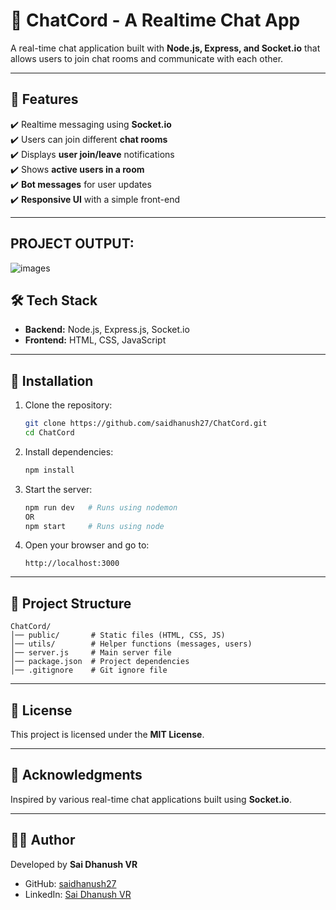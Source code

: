 # 📌 ChatCord - A Realtime Chat App
A real-time chat application built with **Node.js, Express, and Socket.io** that allows users to join chat rooms and communicate with each other.

---

## 🚀 Features
✔️ Realtime messaging using **Socket.io**  
✔️ Users can join different **chat rooms**  
✔️ Displays **user join/leave** notifications  
✔️ Shows **active users in a room**  
✔️ **Bot messages** for user updates  
✔️ **Responsive UI** with a simple front-end  

---
## PROJECT OUTPUT:
![images]()

## 🛠️ Tech Stack
- **Backend:** Node.js, Express.js, Socket.io  
- **Frontend:** HTML, CSS, JavaScript  

---

## 🔧 Installation
1. Clone the repository:
   ```sh
   git clone https://github.com/saidhanush27/ChatCord.git
   cd ChatCord
   ```
2. Install dependencies:
   ```sh
   npm install
   ```
3. Start the server:
   ```sh
   npm run dev   # Runs using nodemon
   OR
   npm start     # Runs using node
   ```
4. Open your browser and go to:
   ```
   http://localhost:3000
   ```

---

## 📂 Project Structure
```
ChatCord/
│── public/       # Static files (HTML, CSS, JS)
│── utils/        # Helper functions (messages, users)
│── server.js     # Main server file
│── package.json  # Project dependencies
│── .gitignore    # Git ignore file
```

---

## 📜 License
This project is licensed under the **MIT License**.

---

## 🙌 Acknowledgments
Inspired by various real-time chat applications built using **Socket.io**.

---

## 👨‍💻 Author
Developed by **Sai Dhanush VR**
- GitHub: [saidhanush27](https://github.com/saidhanush27)
- LinkedIn: [Sai Dhanush VR](https://www.linkedin.com/in/sai-dhanush-vr/)
